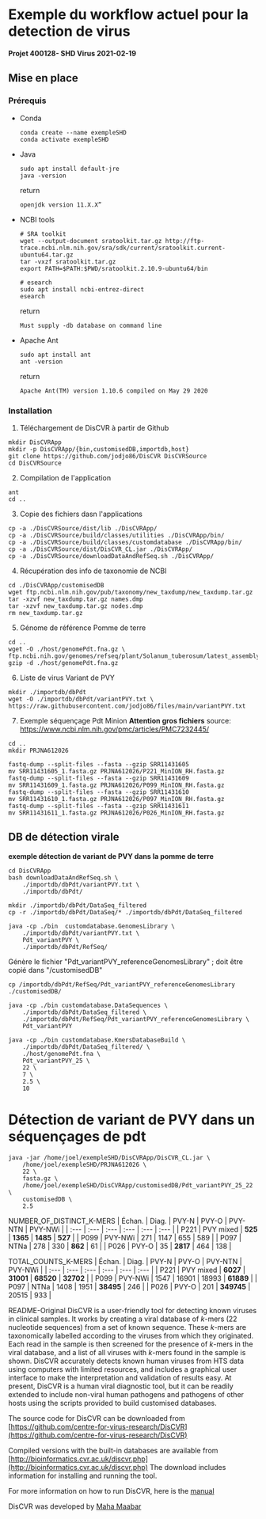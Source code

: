 # Exemple du workflow actuel pour la detection de virus
**Projet 400128- SHD Virus
2021-02-19**

## Mise en place

### Prérequis

* Conda
    ```
    conda create --name exempleSHD
    conda activate exempleSHD
    ```
* Java
    ```
    sudo apt install default-jre
    java -version 
    ```
    return
    ```
    openjdk version 11.X.X”
    ```
* NCBI tools
    ```
    # SRA toolkit
    wget --output-document sratoolkit.tar.gz http://ftp-trace.ncbi.nlm.nih.gov/sra/sdk/current/sratoolkit.current-ubuntu64.tar.gz
    tar -vxzf sratoolkit.tar.gz
    export PATH=$PATH:$PWD/sratoolkit.2.10.9-ubuntu64/bin
    
    # esearch
    sudo apt install ncbi-entrez-direct
    esearch 
    ```
    return
    ```
    Must supply -db database on command line
    ```
* Apache Ant
    ```
    sudo apt install ant
	ant -version 
    ```
    return
    ```
    Apache Ant(TM) version 1.10.6 compiled on May 29 2020
    ```

### Installation
1. Téléchargement de DisCVR à partir de Github
```
mkdir DisCVRApp
mkdir -p DisCVRApp/{bin,customisedDB,importdb,host}
git clone https://github.com/jodjo86/DisCVR DisCVRSource
cd DisCVRSource
```

2. Compilation de l'application
```
ant 
cd ..
```

3. Copie des fichiers dasn l'applications
```
cp -a ./DisCVRSource/dist/lib ./DisCVRApp/
cp -a ./DisCVRSource/build/classes/utilities ./DisCVRApp/bin/
cp -a ./DisCVRSource/build/classes/customdatabase ./DisCVRApp/bin/
cp -a ./DisCVRSource/dist/DisCVR_CL.jar ./DisCVRApp/
cp -a ./DisCVRSource/downloadDataAndRefSeq.sh ./DisCVRApp/
```

4. Récupération des info de taxonomie de NCBI
```
cd ./DisCVRApp/customisedDB
wget ftp.ncbi.nlm.nih.gov/pub/taxonomy/new_taxdump/new_taxdump.tar.gz
tar -xzvf new_taxdump.tar.gz names.dmp
tar -xzvf new_taxdump.tar.gz nodes.dmp
rm new_taxdump.tar.gz
```

5. Génome de référence
Pomme de terre
```
cd ..
wget -O ./host/genomePdt.fna.gz \ ftp.ncbi.nih.gov/genomes/refseq/plant/Solanum_tuberosum/latest_assembly_versions/GCF_000226075.1_SolTub_3.0/GCF_000226075.1_SolTub_3.0_genomic.fna.gz
gzip -d ./host/genomePdt.fna.gz
```

6. Liste de virus
Variant de PVY
```
mkdir ./importdb/dbPdt
wget -O ./importdb/dbPdt/variantPVY.txt \ https://raw.githubusercontent.com/jodjo86/files/main/variantPVY.txt
```

7. Exemple séquençage Pdt Minion
**Attention gros fichiers**
source: https://www.ncbi.nlm.nih.gov/pmc/articles/PMC7232445/
```
cd ..
mkdir PRJNA612026

fastq-dump --split-files --fasta --gzip SRR11431605
mv SRR11431605_1.fasta.gz PRJNA612026/P221_MinION_RH.fasta.gz
fastq-dump --split-files --fasta --gzip SRR11431609
mv SRR11431609_1.fasta.gz PRJNA612026/P099_MinION_RH.fasta.gz
fastq-dump --split-files --fasta --gzip SRR11431610
mv SRR11431610_1.fasta.gz PRJNA612026/P097_MinION_RH.fasta.gz
fastq-dump --split-files --fasta --gzip SRR11431611
mv SRR11431611_1.fasta.gz PRJNA612026/P026_MinION_RH.fasta.gz
```

## DB de détection virale 
**exemple détection de variant de PVY dans la pomme de terre**

```
cd DisCVRApp
bash downloadDataAndRefSeq.sh \
	./importdb/dbPdt/variantPVY.txt \
	./importdb/dbPdt/
```

```
mkdir ./importdb/dbPdt/DataSeq_filtered
cp -r ./importdb/dbPdt/DataSeq/* ./importdb/dbPdt/DataSeq_filtered
```

```
java -cp ./bin  customdatabase.GenomesLibrary \
    ./importdb/dbPdt/variantPVY.txt \
    Pdt_variantPVY \
    ./importdb/dbPdt/RefSeq/
```
Génère le fichier "Pdt_variantPVY_referenceGenomesLibrary" ; doit être copié dans "/customisedDB"
```
cp /importdb/dbPdt/RefSeq/Pdt_variantPVY_referenceGenomesLibrary ./customisedDB/
```

```
java -cp ./bin customdatabase.DataSequences \
    ./importdb/dbPdt/DataSeq_filtered \
    ./importdb/dbPdt/RefSeq/Pdt_variantPVY_referenceGenomesLibrary \
    Pdt_variantPVY
```

```
java -cp ./bin customdatabase.KmersDatabaseBuild \
    ./importdb/dbPdt/DataSeq_filtered/ \
    ./host/genomePdt.fna \
    Pdt_variantPVY_25 \
    22 \
    7 \
    2.5 \
    10
```

# Détection de variant de PVY dans un séquençages de pdt
```
java -jar /home/joel/exempleSHD/DisCVRApp/DisCVR_CL.jar \
	/home/joel/exempleSHD/PRJNA612026 \
	22 \
	fasta.gz \
	/home/joel/exempleSHD/DisCVRApp/customisedDB/Pdt_variantPVY_25_22 \
	customisedDB \
	2.5
```
NUMBER_OF_DISTINCT_K-MERS
| Échan. | Diag. | PVY-N | PVY-O | PVY-NTN | PVY-NWi |
| :--- | :--- | :--- | :--- | :--- | :--- |
| P221 | PVY mixed | **525** | **1365** | **1485** | **527** |
| P099 | PVY-NWi | 271 | 1147 | 655 | 589 |
| P097 | NTNa | 278 | 330 | **862** | 61 |
| P026 | PVY-O | 35 | **2817** | 464 | 138 |

TOTAL_COUNTS_K-MERS
| Échan. | Diag. | PVY-N | PVY-O | PVY-NTN | PVY-NWi |
| :--- | :--- | :--- | :--- | :--- | :--- |
| P221 | PVY mixed | **6027** | **31001** | **68520** | **32702** |
| P099 | PVY-NWi | 1547 | 16901 | 18993 | **61889** |
| P097 | NTNa | 1408 | 1951 | **38495** | 246 |
| P026 | PVY-O | 201 | **349745** | 20515 | 933 |


README-Original
DisCVR is a user-friendly tool for detecting known viruses in clinical samples. 
It works by creating a viral database of _k_-mers (22 nucleotide sequences) from a set 
of known sequence. These _k_-mers are taxonomically labelled according to the viruses 
from which they originated. Each read in the sample is then screened for the presence 
of _k_-mers in the viral database, and a list of all viruses with _k_-mers found in the 
sample is shown. DisCVR accurately detects known human viruses from HTS data using 
computers with limited resources, and includes a graphical user interface to make the 
interpretation and validation of results easy. At present, DisCVR is a human viral 
diagnostic tool, but it can be readily extended to include non-viral human pathogens 
and pathogens of other hosts using the scripts provided to build customised databases. 


The source code for DisCVR can be downloaded from [https://github.com/centre-for-virus-research/DisCVR](https://github.com/centre-for-virus-research/DisCVR) 

Compiled versions with the built-in databases are available from [http://bioinformatics.cvr.ac.uk/discvr.php](http://bioinformatics.cvr.ac.uk/discvr.php)
The download includes information for installing and running the tool. 

For more information on how to run DisCVR, here is the [manual](https://centre-for-virus-research.github.io/DisCVR/)

DisCVR was developed by [Maha Maabar](https://github.com/MahaMaabar)

